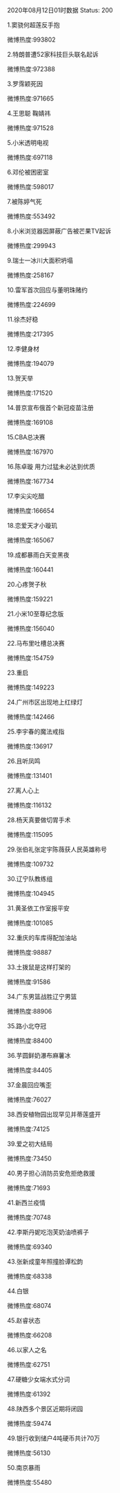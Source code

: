 2020年08月12日01时数据
Status: 200

1.窦骁何超莲反手抱

微博热度:993802

2.特朗普遭52家科技巨头联名起诉

微博热度:972388

3.罗霈颖死因

微博热度:971665

4.王思聪 鞠婧祎

微博热度:971528

5.小米透明电视

微博热度:697118

6.邓伦被困密室

微博热度:598017

7.被陈婷气死

微博热度:553492

8.小米浏览器因屏蔽广告被芒果TV起诉

微博热度:299943

9.瑞士一冰川大面积坍塌

微博热度:258167

10.雷军首次回应与董明珠赌约

微博热度:224699

11.徐杰好稳

微博热度:217395

12.李健身材

微博热度:194079

13.贺天举

微博热度:171520

14.普京宣布俄首个新冠疫苗注册

微博热度:169108

15.CBA总决赛

微博热度:167970

16.陈卓璇 用力过猛未必达到优质

微博热度:167734

17.李尖尖吃醋

微博热度:166654

18.恋爱天才小璇玑

微博热度:165067

19.成都暴雨白天变黑夜

微博热度:160441

20.心疼贺子秋

微博热度:159221

21.小米10至尊纪念版

微博热度:156040

22.马布里吐槽总决赛

微博热度:154759

23.重启

微博热度:149223

24.广州市区出现地上红绿灯

微博热度:142466

25.李宇春的魔法戒指

微博热度:136917

26.且听凤鸣

微博热度:131401

27.离人心上

微博热度:116132

28.杨天真要做切胃手术

微博热度:115095

29.张伯礼张定宇陈薇获人民英雄称号

微博热度:109732

30.辽宁队教练组

微博热度:104945

31.黄圣依工作室报平安

微博热度:101085

32.重庆的车库得配加油站

微博热度:98887

33.土拨鼠是这样打架的

微博热度:91586

34.广东男篮战胜辽宁男篮

微博热度:88906

35.路小北夺冠

微博热度:88400

36.芋圆鲜奶瀑布麻薯冰

微博热度:84405

37.金晨回应嘴歪

微博热度:76027

38.西安植物园出现罕见并蒂莲盛开

微博热度:74125

39.爱之初大结局

微博热度:73450

40.男子担心消防员安危拒绝救援

微博热度:71693

41.新西兰疫情

微博热度:70748

42.李斯丹妮吃泡芙奶油喷裤子

微博热度:69340

43.张新成童年照撞脸谭松韵

微博热度:68338

44.白银

微博热度:68074

45.赵睿状态

微博热度:66208

46.以家人之名

微博热度:62751

47.硬糖少女端水式分词

微博热度:61392

48.陕西多个景区近期将闭园

微博热度:59474

49.银行收到储户4吨硬币共计70万

微博热度:56130

50.南京暴雨

微博热度:55480

